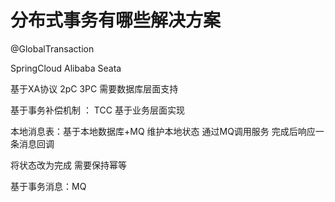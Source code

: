 # 分布式事务有哪些解决方案

@GlobalTransaction

SpringCloud Alibaba Seata

基于XA协议  2pC 3PC  需要数据库层面支持

基于事务补偿机制 ： TCC 基于业务层面实现

本地消息表：基于本地数据库+MQ  维护本地状态   通过MQ调用服务 完成后响应一条消息回调

将状态改为完成 需要保持幂等

基于事务消息：MQ